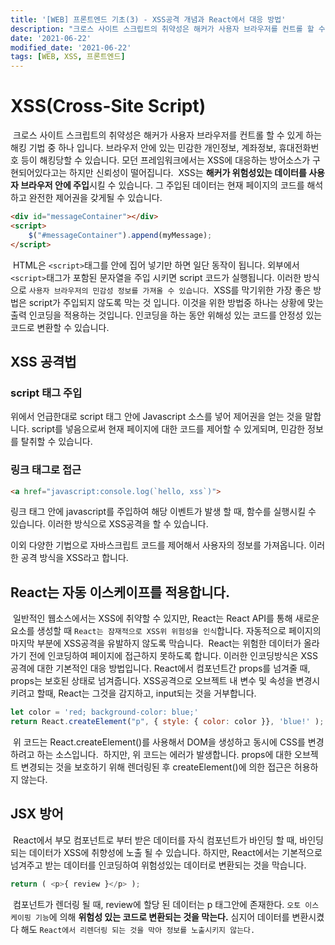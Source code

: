 ```yaml
---
title: '[WEB] 프론트엔드 기초(3) - XSS공격 개념과 React에서 대응 방법'
description: "크로스 사이트 스크립트의 취약성은 해커가 사용자 브라우저를 컨트롤 할 수 있게 하는 해킹 기법 중 하나 입니다. 브라우저 안에 있는 민감한 개인정보, 계좌정보, 휴대전화번호 등이 해킹당할 수 있습니다."
date: '2021-06-22'
modified_date: '2021-06-22'
tags: [WEB, XSS, 프론트엔드]
---
```



# XSS(Cross-Site Script)
​
크로스 사이트 스크립트의 취약성은 해커가 사용자 브라우저를 컨트롤 할 수 있게 하는 해킹 기법 중 하나 입니다. 브라우저 안에 있는 민감한 개인정보, 계좌정보, 휴대전화번호 등이 해킹당할 수 있습니다. 모던 프레임워크에서는 XSS에 대응하는 방어소스가 구현되어있다고는 하지만 신뢰성이 떨어집니다.
​
XSS는 **해커가 위험성있는 데이터를 사용자 브라우저 안에 주입**시킬 수 있습니다. 그 주입된 데이터는 현재 페이지의 코드를 해석하고 완전한 제어권을 갖게될 수 있습니다.
​
```html
<div id="messageContainer"></div>
<script>
    $("#messageContainer").append(myMessage);
</script>
```
​
HTML은 `<script>`태그를 안에 집어 넣기만 하면 일단 동작이 됩니다. 외부에서 `<script>`태그가 포함된 문자열을 주입 시키면 script 코드가 실행됩니다. 이러한 방식으로 `사용자 브라우저의 민감성 정보를 가져올 수 있습니다`.
​
XSS를 막기위한 가장 좋은 방법은 script가 주입되지 않도록 막는 것 입니다. 이것을 위한 방법중 하나는 상황에 맞는 출력 인코딩을 적용하는 것입니다. 인코딩을 하는 동안 위해성 있는 코드를 안정성 있는 코드로 변환할 수 있습니다.
​
## XSS 공격법

### script 태그 주입

위에서 언급한대로 script 태그 안에 Javascript 소스를 넣어 제어권을 얻는 것을 말합니다. script를 넣음으로써 현재 페이지에 대한 코드를 제어할 수 있게되며, 민감한 정보를 탈취할 수 있습니다.
​
### 링크 태그로 접근

```html
<a href="javascript:console.log(`hello, xss`)">
```

링크 태그 안에 javascript를 주입하여 해당 이벤트가 발생 할 때, 함수를 실행시킬 수 있습니다. 이러한 방식으로 XSS공격을 할 수 있습니다.

이외 다양한 기법으로 자바스크립트 코드를 제어해서 사용자의 정보를 가져옵니다. 이러한 공격 방식을 XSS라고 합니다.

## React는 자동 이스케이프를 적용합니다.
​
일반적인 웹소스에서는 XSS에 취약할 수 있지만, React는 React API를 통해 새로운 요소를 생성할 때 `React는 잠재적으로 XSS위 위험성을 인식`합니다. 자동적으로 페이지의 마지막 부분에 XSS공격을 유발하지 않도록 막습니다.
​
React는 위험한 데이터가 올라가기 전에 인코딩하여 페이지에 접근하지 못하도록 합니다. 이러한 인코딩방식은 XSS 공격에 대한 기본적인 대응 방법입니다.
​
React에서 컴포넌트간 props를 넘겨줄 때, props는 보호된 상태로 넘겨줍니다. XSS공격으로 오브젝트 내 변수 및 속성을 변경시키려고 할때, React는 그것을 감지하고, input되는 것을 거부합니다. 
​
```javascript
let color = 'red; background-color: blue;'
return React.createElement("p", { style: { color: color }}, 'blue!' );
```
​
위 코드는 React.createElement()를 사용해서 DOM을 생성하고 동시에 CSS를 변경하려고 하는 소스입니다.
​
하지만, 위 코드는 에러가 발생합니다. props에 대한 오브젝트 변경되는 것을 보호하기 위해 렌더링된 후 createElement()에 의한 접근은 허용하지 않는다.
​
## JSX 방어
​
React에서 부모 컴포넌트로 부터 받은 데이터를 자식 컴포넌트가 바인딩 할 때, 바인딩 되는 데이터가 XSS에 취향성에 노출 될 수 있습니다. 하지만, React에서는 기본적으로 넘겨주고 받는 데이터를 인코딩하여 위험성있는 데이터로 변환되는 것을 막습니다.
​
```javascript
return ( <p>{ review }</p> );
```
​
컴포넌트가 렌더링 될 때, review에 할당 된 데이터는 p 태그안에 존재한다. `오토 이스케이핑 기능`에 의해 **위험성 있는 코드로 변환되는 것을 막는다.** 심지어 데이터를 변환시켰다 해도 `React에서 리렌더링 되는 것을 막아 정보를 노출시키지 않는다.​`
​
​
​
​